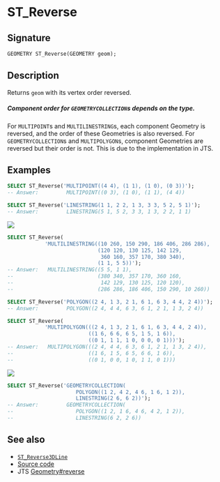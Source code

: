 # ST_Reverse

## Signature

```sql
GEOMETRY ST_Reverse(GEOMETRY geom);
```

## Description

Returns `geom` with its vertex order reversed.

<div class="note warning">
    <h5>Component order for <code>GEOMETRYCOLLECTION</code>s depends
    on the type.</h5>
    <p>For <code>MULTIPOINT</code>s and
    <code>MULTILINESTRING</code>s, each component Geometry is
    reversed, and the order of these Geometries is also reversed.
    For <code>GEOMETRYCOLLECTION</code>s and
    <code>MULTIPOLYGON</code>s, component Geometries are reversed
    but their order is not. This is due to the implementation in
    JTS.</p>
</div>

## Examples

```sql
SELECT ST_Reverse('MULTIPOINT((4 4), (1 1), (1 0), (0 3))');
-- Answer:         MULTIPOINT((0 3), (1 0), (1 1), (4 4))

SELECT ST_Reverse('LINESTRING(1 1, 2 2, 1 3, 3 3, 5 2, 5 1)');
-- Answer:         LINESTRING(5 1, 5 2, 3 3, 1 3, 2 2, 1 1)
```

<img class="displayed" src="../ST_Reverse_1.png"/>

```sql
SELECT ST_Reverse(
            'MULTILINESTRING((10 260, 150 290, 186 406, 286 286),
                             (120 120, 130 125, 142 129,
                              360 160, 357 170, 380 340),
                             (1 1, 5 5))');
-- Answer:   MULTILINESTRING((5 5, 1 1),
--                           (380 340, 357 170, 360 160,
--                            142 129, 130 125, 120 120),
--                           (286 286, 186 406, 150 290, 10 260))

SELECT ST_Reverse('POLYGON((2 4, 1 3, 2 1, 6 1, 6 3, 4 4, 2 4))');
-- Answer:         POLYGON((2 4, 4 4, 6 3, 6 1, 2 1, 1 3, 2 4))

SELECT ST_Reverse(
            'MULTIPOLYGON(((2 4, 1 3, 2 1, 6 1, 6 3, 4 4, 2 4)),
                          ((1 6, 6 6, 6 5, 1 5, 1 6)),
                          ((0 1, 1 1, 1 0, 0 0, 0 1)))');
-- Answer:   MULTIPOLYGON(((2 4, 4 4, 6 3, 6 1, 2 1, 1 3, 2 4)),
--                        ((1 6, 1 5, 6 5, 6 6, 1 6)),
--                        ((0 1, 0 0, 1 0, 1 1, 0 1)))
```

<img class="displayed" src="../ST_Reverse_2.png"/>

```sql
SELECT ST_Reverse('GEOMETRYCOLLECTION(
                      POLYGON((1 2, 4 2, 4 6, 1 6, 1 2)),
                      LINESTRING(2 6, 6 2))');
-- Answer:         GEOMETRYCOLLECTION(
--                    POLYGON((1 2, 1 6, 4 6, 4 2, 1 2)),
--                    LINESTRING(6 2, 2 6))
```

## See also

* [`ST_Reverse3DLine`](../ST_Reverse3DLine)
* <a href="https://github.com/orbisgis/h2gis/blob/master/h2gis-functions/src/main/java/org/h2gis/functions/spatial/edit/ST_Reverse.java" target="_blank">Source code</a>
* JTS [Geometry#reverse][jts]

[jts]: http://tsusiatsoftware.net/jts/javadoc/com/vividsolutions/jts/geom/Geometry.html#reverse()
